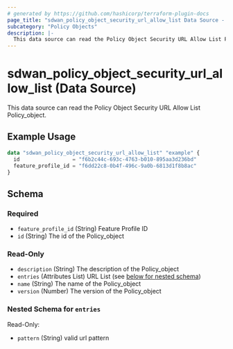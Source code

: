 ```yaml
---
# generated by https://github.com/hashicorp/terraform-plugin-docs
page_title: "sdwan_policy_object_security_url_allow_list Data Source - terraform-provider-sdwan"
subcategory: "Policy Objects"
description: |-
  This data source can read the Policy Object Security URL Allow List Policy_object.
---
```


# sdwan_policy_object_security_url_allow_list (Data Source)

This data source can read the Policy Object Security URL Allow List Policy_object.

## Example Usage

```terraform
data "sdwan_policy_object_security_url_allow_list" "example" {
  id                 = "f6b2c44c-693c-4763-b010-895aa3d236bd"
  feature_profile_id = "f6dd22c8-0b4f-496c-9a0b-6813d1f8b8ac"
}
```

<!-- schema generated by tfplugindocs -->
## Schema

### Required

- `feature_profile_id` (String) Feature Profile ID
- `id` (String) The id of the Policy_object

### Read-Only

- `description` (String) The description of the Policy_object
- `entries` (Attributes List) URL List (see [below for nested schema](#nestedatt--entries))
- `name` (String) The name of the Policy_object
- `version` (Number) The version of the Policy_object

<a id="nestedatt--entries"></a>
### Nested Schema for `entries`

Read-Only:

- `pattern` (String) valid url pattern

